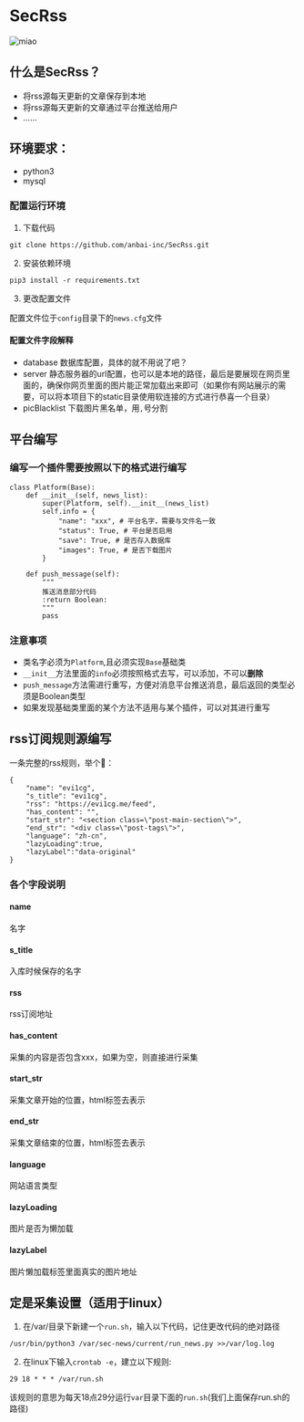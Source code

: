 # SecRss
![miao](http://mweb.03sec.com/2018-01-29-timg.jpeg)

## 什么是SecRss？
- 将rss源每天更新的文章保存到本地
- 将rss源每天更新的文章通过平台推送给用户
- ……

## 环境要求：
- python3
- mysql

### 配置运行环境
1. 下载代码

```
git clone https://github.com/anbai-inc/SecRss.git
```

2. 安装依赖环境

```
pip3 install -r requirements.txt
```

3. 更改配置文件

配置文件位于`config`目录下的`news.cfg`文件
#### 配置文件字段解释
- database
数据库配置，具体的就不用说了吧？
- server
静态服务器的url配置，也可以是本地的路径，最后是要展现在网页里面的，确保你网页里面的图片能正常加载出来即可（如果你有网站展示的需要，可以将本项目下的static目录使用软连接的方式进行恭喜一个目录）
- picBlacklist
下载图片黑名单，用`,`号分割

## 平台编写

### 编写一个插件需要按照以下的格式进行编写

```
class Platform(Base):
    def __init__(self, news_list):
        super(Platform, self).__init__(news_list)
        self.info = {
            "name": "xxx", # 平台名字，需要与文件名一致
            "status": True, # 平台是否启用
            "save": True, # 是否存入数据库
            "images": True, # 是否下载图片
        }

    def push_message(self):
        """
        推送消息部分代码
        :return Boolean:
        """
        pass
```
### 注意事项
- 类名字必须为`Platform`,且必须实现`Base`基础类
- `__init__`方法里面的`info`必须按照格式去写，可以添加，不可以**删除**
- `push_message`方法需进行重写，方便对消息平台推送消息，最后返回的类型必须是Boolean类型
- 如果发现基础类里面的某个方法不适用与某个插件，可以对其进行重写

## rss订阅规则源编写
一条完整的rss规则，举个🌰：

```
{
    "name": "evi1cg",
    "s_title": "evi1cg",
    "rss": "https://evi1cg.me/feed",
    "has_content": "",
    "start_str": "<section class=\"post-main-section\">",
    "end_str": "<div class=\"post-tags\">",
    "language": "zh-cn",
    "lazyLoading":true,
    "lazyLabel":"data-original"
}
```
### 各个字段说明
#### name
名字
#### s_title
入库时候保存的名字
#### rss
rss订阅地址
#### has_content
采集的内容是否包含xxx，如果为空，则直接进行采集
#### start_str
采集文章开始的位置，html标签去表示
#### end_str
采集文章结束的位置，html标签去表示
#### language
网站语言类型
#### lazyLoading
图片是否为懒加载
#### lazyLabel
图片懒加载标签里面真实的图片地址

## 定是采集设置（适用于linux）
1. 在/var/目录下新建一个`run.sh`，输入以下代码，记住更改代码的绝对路径

```
/usr/bin/python3 /var/sec-news/current/run_news.py >>/var/log.log
```
2. 在linux下输入`crontab -e`，建立以下规则:

```
29 18 * * * /var/run.sh
```
该规则的意思为每天18点29分运行`var`目录下面的`run.sh`(我们上面保存run.sh的路径)

